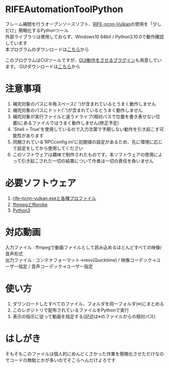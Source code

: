 # RIFEAutomationToolPython
フレーム補間を行うオープンソースソフト、[RIFE-ncnn-Vulkan](https://github.com/nihui/rife-ncnn-vulkan)の使用を「少しだけ」簡略化するPythonツール<br>
外部ライブラリは使用しておらず、Windows10 64bit / Python3.10.0で動作確認しています<br>
本プログラムのダウンロードは[こちら](https://github.com/ike62k/RIFEAutomationToolPython/releases)から<br>

このプログラムはCUIツールですが、[GUI動作をさせるプラグイン](https://github.com/ike62k/RATPython_simplegui)も用意しています。
GUIダウンロードは[こちら](https://github.com/ike62k/RIFEAutomationToolPython/releases)から

# 注意事項
1. 補完対象のパスに半角スペース(' ')が含まれているとうまく動作しません
2. 補完対象のパスにドット('.')が含まれているとうまく動作しません
3. 補完対象が実行ファイルと違うドライブ(相対パスで位置を書き表せない位置)にあるファイルではうまく動作しません(修正予定)
4. 'Shell = True'を使用しているので入力次第で予期しない動作を引き起こす可能性があります
5. 同梱されている'RPCconfig.ini'に初期値の設定があるため、先に環境に応じて設定をしてから使用してください
6. このソフトウェアは趣味で制作されたものです。本ソフトウェアの使用によって引き起こされた一切の結果について作者は一切の責任を負いません

# 必要ソフトウェア
1. [rife-ncnn-vulkan.exeと各種プロファイル](https://github.com/nihui/rife-ncnn-vulkan)
2. [ffmpegとffprobe](https://www.ffmpeg.org/)
3. [Python3](https://www.python.org/)

# 対応動画  
入力ファイル : ffmpegで動画ファイルとして読み込めるほとんどすべての映像/音声形式  
出力ファイル : コンテナフォーマット→mov(Quicktime) / 映像コーデック→ユーザー指定 / 音声コーデック→ユーザー指定
  
 # 使い方
1. ダウンロードしたすべてのファイル、フォルダを同一フォルダ(※)にまとめる
2. このレポジトリで配布されているファイルをPythonで実行
3. 表示の指示に従って動画を指定する(記述は※のファイルからの相対パス)
  
# はしがき
そもそもこのファイルは個人的にめんどくさかった作業を簡略化させただけなのでコードの無駄とかが多いのでそこらへんだけよろです
